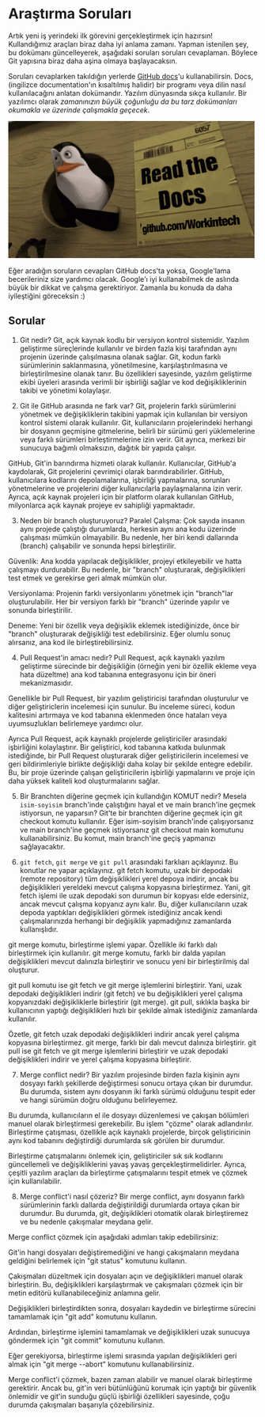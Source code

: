 # Araştırma Soruları

Artık yeni iş yerindeki ilk görevini gerçekleştirmek için hazırsın! Kullandığımız araçları biraz daha iyi anlama zamanı. Yapman istenilen şey, bu dokümanı güncelleyerek, aşağıdaki soruları soruları cevaplaman. Böylece Git yapısına biraz daha aşina olmaya başlayacaksın.

Soruları cevaplarken takıldığın yerlerde [GitHub docs](https://docs.github.com/en)'u kullanabilirsin. Docs, (ingilizce documentation'ın kısaltılmış halidir) bir programı veya dilin nasıl kullanılacağını anlatan dokümandır. Yazılım dünyasında sıkça kullanılır. Bir yazılımcı olarak _zamanınızın büyük çoğunluğu da bu tarz dokümanları okumakla ve üzerinde çalışmakla geçecek_.

![READ THE DOCS](https://github.com/Workintech/FSWeb-S1G1-Projesi-Web-Development-Projesi-icin-Git/blob/main/read-the-docs-wit.gif?raw=true)

Eğer aradığın soruların cevapları GitHub docs'ta yoksa, Google'lama becerileriniz size yardımcı olacak. Google'ı iyi kullanabilmek de aslında büyük bir dikkat ve çalışma gerektiriyor. Zamanla bu konuda da daha iyileştiğini göreceksin :)

## Sorular

1. Git nedir?
Git, açık kaynak kodlu bir versiyon kontrol sistemidir. Yazılım geliştirme süreçlerinde kullanılır ve birden fazla kişi tarafından aynı projenin üzerinde çalışılmasına olanak sağlar. Git, kodun farklı sürümlerinin saklanmasına, yönetilmesine, karşılaştırılmasına ve birleştirilmesine olanak tanır. Bu özellikleri sayesinde, yazılım geliştirme ekibi üyeleri arasında verimli bir işbirliği sağlar ve kod değişikliklerinin takibi ve yönetimi kolaylaşır.

2. Git ile GitHub arasında ne fark var?
Git, projelerin farklı sürümlerini yönetmek ve değişikliklerin takibini yapmak için kullanılan bir versiyon kontrol sistemi olarak kullanılır. Git, kullanıcıların projelerindeki herhangi bir dosyanın geçmişine gitmelerine, belirli bir sürümü geri yüklemelerine veya farklı sürümleri birleştirmelerine izin verir. Git ayrıca, merkezi bir sunucuya bağımlı olmaksızın, dağıtık bir yapıda çalışır.

GitHub, Git'in barındırma hizmeti olarak kullanılır. Kullanıcılar, GitHub'a kaydolarak, Git projelerini çevrimiçi olarak barındırabilirler. GitHub, kullanıcılara kodlarını depolamalarına, işbirliği yapmalarına, sorunları yönetmelerine ve projelerini diğer kullanıcılarla paylaşmalarına izin verir. Ayrıca, açık kaynak projeleri için bir platform olarak kullanılan GitHub, milyonlarca açık kaynak projeye ev sahipliği yapmaktadır.

3. Neden bir branch oluşturuyoruz?
Paralel Çalışma: Çok sayıda insanın aynı projede çalıştığı durumlarda, herkesin aynı ana kodu üzerinde çalışması mümkün olmayabilir. Bu nedenle, her biri kendi dallarında (branch) çalışabilir ve sonunda hepsi birleştirilir.

Güvenlik: Ana kodda yapılacak değişiklikler, projeyi etkileyebilir ve hatta çalışmayı durdurabilir. Bu nedenle, bir "branch" oluşturarak, değişiklikleri test etmek ve gerekirse geri almak mümkün olur.

Versiyonlama: Projenin farklı versiyonlarını yönetmek için "branch"lar oluşturulabilir. Her bir versiyon farklı bir "branch" üzerinde yapılır ve sonunda birleştirilir.

Deneme: Yeni bir özellik veya değişiklik eklemek istediğinizde, önce bir "branch" oluşturarak değişikliği test edebilirsiniz. Eğer olumlu sonuç alırsanız, ana kod ile birleştirebilirsiniz.

4. Pull Request'in amacı nedir?
Pull Request, açık kaynaklı yazılım geliştirme sürecinde bir değişikliğin (örneğin yeni bir özellik ekleme veya hata düzeltme) ana kod tabanına entegrasyonu için bir öneri mekanizmasıdır.

Genellikle bir Pull Request, bir yazılım geliştiricisi tarafından oluşturulur ve diğer geliştiriclerin incelemesi için sunulur. Bu inceleme süreci, kodun kalitesini artırmaya ve kod tabanına eklenmeden önce hataları veya uyumsuzlukları belirlemeye yardımcı olur.

Ayrıca Pull Request, açık kaynaklı projelerde geliştiriciler arasındaki işbirliğini kolaylaştırır. Bir geliştirici, kod tabanına katkıda bulunmak istediğinde, bir Pull Request oluşturarak diğer geliştiricilerin incelemesi ve geri bildirimleriyle birlikte değişikliği daha kolay bir şekilde entegre edebilir. Bu, bir proje üzerinde çalışan geliştiricilerin işbirliği yapmalarını ve proje için daha yüksek kaliteli kod oluşturmalarını sağlar.

5. Bir Branchten diğerine geçmek için kullandığın KOMUT nedir? Mesela `isim-soyisim` branch'inde çalıştığını hayal et ve main branch'ine geçmek istiyorsun, ne yaparsın?
Git'te bir branchten diğerine geçmek için git checkout komutu kullanılır. Eğer isim-soyisim branch'inde çalışıyorsanız ve main branch'ine geçmek istiyorsanız git checkout main komutunu kullanabilirsiniz. Bu komut, main branch'ine geçiş yapmanızı sağlayacaktır.

6. `git fetch`, `git merge` ve `git pull` arasındaki farklıarı açıklayınız. Bu konutlar ne yapar açıklayınız.
git fetch komutu, uzak bir depodaki (remote repository) tüm değişiklikleri yerel depoya indirir, ancak bu değişiklikleri yereldeki mevcut çalışma kopyasına birleştirmez. Yani, git fetch işlemi ile uzak depodaki son durumun bir kopyası elde edersiniz, ancak mevcut çalışma kopyanız aynı kalır. Bu, diğer kullanıcıların uzak depoda yaptıkları değişiklikleri görmek istediğiniz ancak kendi çalışmalarınızda herhangi bir değişiklik yapmadığınız zamanlarda kullanışlıdır.

git merge komutu, birleştirme işlemi yapar. Özellikle iki farklı dalı birleştirmek için kullanılır. git merge komutu, farklı bir dalda yapılan değişiklikleri mevcut dalınızla birleştirir ve sonucu yeni bir birleştirilmiş dal oluşturur.

git pull komutu ise git fetch ve git merge işlemlerini birleştirir. Yani, uzak depodaki değişiklikleri indirir (git fetch) ve bu değişiklikleri yerel çalışma kopyanızdaki değişikliklerle birleştirir (git merge). git pull, sıklıkla başka bir kullanıcının yaptığı değişiklikleri hızlı bir şekilde almak istediğiniz zamanlarda kullanılır.

Özetle, git fetch uzak depodaki değişiklikleri indirir ancak yerel çalışma kopyasına birleştirmez. git merge, farklı bir dalı mevcut dalınıza birleştirir. git pull ise git fetch ve git merge işlemlerini birleştirir ve uzak depodaki değişiklikleri indirir ve yerel çalışma kopyasına birleştirir.

7. Merge conflict nedir?
Bir yazılım projesinde birden fazla kişinin aynı dosyayı farklı şekillerde değiştirmesi sonucu ortaya çıkan bir durumdur. Bu durumda, sistem aynı dosyanın iki farklı sürümü olduğunu tespit eder ve hangi sürümün doğru olduğunu belirleyemez.

Bu durumda, kullanıcıların el ile dosyayı düzenlemesi ve çakışan bölümleri manuel olarak birleştirmesi gerekebilir. Bu işlem "çözme" olarak adlandırılır. Birleştirme çatışması, özellikle açık kaynaklı projelerde, birçok geliştiricinin aynı kod tabanını değiştirdiği durumlarda sık görülen bir durumdur.

Birleştirme çatışmalarını önlemek için, geliştiriciler sık sık kodlarını güncellemeli ve değişikliklerini yavaş yavaş gerçekleştirmelidirler. Ayrıca, çeşitli yazılım araçları da birleştirme çatışmalarını tespit etmek ve çözmek için kullanılabilir.

8. Merge conflict'i nasıl çözeriz?
Bir merge conflict, aynı dosyanın farklı sürümlerinin farklı dallarda değiştirildiği durumlarda ortaya çıkan bir durumdur. Bu durumda, git, değişiklikleri otomatik olarak birleştiremez ve bu nedenle çakışmalar meydana gelir.

Merge conflict çözmek için aşağıdaki adımları takip edebilirsiniz:

Git'in hangi dosyaları değiştiremediğini ve hangi çakışmaların meydana geldiğini belirlemek için "git status" komutunu kullanın.

Çakışmaları düzeltmek için dosyaları açın ve değişiklikleri manuel olarak birleştirin. Bu, değişiklikleri karşılaştırmak ve çakışmaları çözmek için bir metin editörü kullanabileceğiniz anlamına gelir.

Değişiklikleri birleştirdikten sonra, dosyaları kaydedin ve birleştirme sürecini tamamlamak için "git add" komutunu kullanın.

Ardından, birleştirme işlemini tamamlamak ve değişiklikleri uzak sunucuya göndermek için "git commit" komutunu kullanın.

Eğer gerekiyorsa, birleştirme işlemi sırasında yapılan değişiklikleri geri almak için "git merge --abort" komutunu kullanabilirsiniz.

Merge conflict'i çözmek, bazen zaman alabilir ve manuel olarak birleştirme gerektirir. Ancak bu, git'in veri bütünlüğünü korumak için yaptığı bir güvenlik önlemidir ve git'in sunduğu güçlü işbirliği özellikleri sayesinde, çoğu durumda çakışmaları başarıyla çözebilirsiniz.